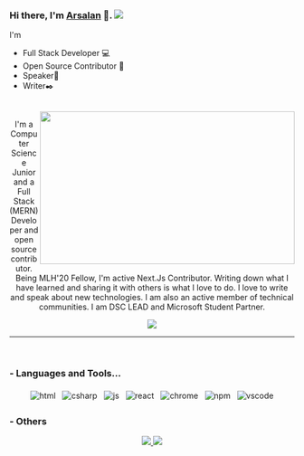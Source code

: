 ### Hi there, I'm [Arsalan](https://khattak.dev) 👋. ![](https://pronoun.cyou/x/y?subject=He&object=Him&height=20)

I'm

- Full Stack Developer 💻
- Open Source Contributor 🤝
- Speaker🎤
- Writer✒️

<br />
<img align="right" height="270px" width="450px" src="https://raw.githubusercontent.com/ekhattak/ekhattak/master/svg/emojis/arsalan.svg" />
<p align="center">
   I'm a Computer Science Junior and a Full Stack (MERN) Developer and open source contributor. Being MLH'20 Fellow, I'm active Next.Js Contributor. Writing down what I have learned and sharing it with others is what I love to do. I love to write and speak about new technologies.
I am also an active member of technical communities. I am DSC LEAD and Microsoft Student Partner.
</p>

<!-- Statistics -->

<p align="center" >
  <a href="https://github.com/anuraghazra/github-readme-stats"> 
    <img  src="https://github-readme-stats.vercel.app/api?username=ekhattak&&show_icons=true"/>
  </a>
</p>

---

<br />

### - Languages and Tools...

<p align="center">
  <!-- For more icons please follow  https://github.com/MikeCodesDotNET/ColoredBadges -->
  <img src="https://raw.githubusercontent.com/ekhattak/ekhattak/master/svg/dev/languages/html.svg" alt="html" style="vertical-align:top; margin:4px">    
  <img src="https://raw.githubusercontent.com/ekhattak/ekhattak/master/svg/dev/languages/csharp.svg" alt="csharp" style="vertical-align:top; margin:4px">
  <img src="https://raw.githubusercontent.com/ekhattak/ekhattak/master/svg/dev/languages/js.svg" alt="js" style="vertical-align:top; margin:4px">
  <img src="https://raw.githubusercontent.com/ekhattak/ekhattak/master/svg/dev/frameworks/react.svg" alt="react" style="vertical-align:top; margin:4px">
  <img src="https://raw.githubusercontent.com/ekhattak/ekhattak/master/svg/dev/misc/chrome.svg" alt="chrome" style="vertical-align:top; margin:4px">
  <img src="https://raw.githubusercontent.com/ekhattak/ekhattak/master/svg/dev/services/npm.svg" alt="npm" style="vertical-align:top; margin:4px">
  <img src="https://raw.githubusercontent.com/ekhattak/ekhattak/master/svg/dev/tools/visualstudio_code.svg" alt="vscode" style="vertical-align:top; margin:4px">
</p>

### - Others

<p align="center">
  <a href="https://dev.to/khattakdev">
    <img src="https://raw.githubusercontent.com/ekhattak/ekhattak/master/svg/blogs/devto.svg"> 
  </a>
  <a href="https://anchor.fm/khattakdev">
  <img src="https://raw.githubusercontent.com/ekhattak/ekhattak/master/svg/streaming/podcast.svg">
  </a>
</p>
